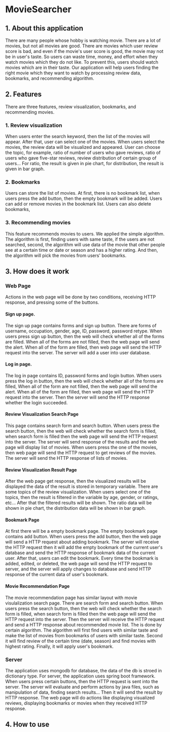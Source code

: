 # MovieSearcher

## 1. About this application

There are many people whose hobby is watching movie. There are a lot of movies, but not all movies are good. There are movies which user review score is bad, and even if the movie's user score is good, the movie may not be in user's taste. So users can waste time, money, and effort when they watch movies which they do not like. To prevent this, users should watch movies which are in their taste. Our application will help users finding the right movie which they want to watch by processing review data, bookmarks, and recommending algorithm.

## 2. Features

There are three features, review visualization, bookmarks, and recommending movies.

### 1. Review visualization

When users enter the search keyword, then the list of the movies will appear. After that, user can select one of the movies. When users select the movies, the review data will be visualized and appeared. User can choose the topic, for example, ratio of number of users who gave reviews, ratio of users who gave five-star reviews, review distribution of certain group of users... For ratio, the result is given in pie chart, for distribution, the result is given in bar graph.

### 2. Bookmarks

Users can store the list of movies. At first, there is no bookmark list, when users press the add button, then the empty bookmark will be added. Users can add or remove movies in the bookmark list. Users can also delete bookmarks,

### 3. Recommending movies

This feature recommends movies to users. We applied the simple algorithm. The algorithm is first, finding users with same taste, if the users are not searched, second, the algorithm will use data of the movie that other people see at a certain time or date or season and has a higher rating. And then, the algorithm will pick the movies from users' bookmarks.

## 3. How does it work

### Web Page

Actions in the web page will be done by two conditions, receiving HTTP response, and pressing some of the buttons.

#### Sign up page.

The sign up page contains forms and sign up button. There are forms of username, occupation, gender, age, ID, password, password retype. When users press sign up button, then the web will check whether all of the forms are filled. When all of the forms are not filled, then the web page will send the alert. When all of the form are filled, then web page will send the HTTP request into the server. The server will add a user into user database.

#### Log in page.

The log in page contains ID, password forms and login button. When users press the log in button, then the web will check whether all of the forms are filled, When all of the form are not filled, then the web page will send the alert. When all of the form are filled, then web page will send the HTTP request into the server. Then the server will send the HTTP response whether the login succeeded.

#### Review Visualization Search Page

This page contains search form and search button. When users press the search button, then the web will check whether the search form is filled, when search form is filled then the web page will send the HTTP request into the server. The server will send response of the results and the web page will display list of movies. When users press the one of the movies, then web page will send the HTTP request to get reviews of the movies. The server will send the HTTP response of lists of movies.

#### Review Visualization Result Page

After the web page get response, then the visualized results will be displayed the data of the result is stored in temporary variable. There are some topics of the review visualization. When users select one of the topics, then the result is filtered in the variable by age, gender, or ratings, etc... After that the filtered results will be shown. The ratio data will be shown in pie chart, the distribution data will be shown in bar graph.

#### Bookmark Page

At first there will be a empty bookmark page. The empty bookmark page contains add button. When users press the add button, then the web page will send a HTTP request about adding bookmark. The server will receive the HTTP request then it will add the empty bookmark of the current user's database and send the HTTP response of bookmark data of the current user. After that, users can edit the bookmark. Every time the bookmark is added, edited, or deleted, the web page will send the HTTP request to server, and the server will apply changes to database and send HTTP response of the current data of user's bookmark.

#### Movie Recommendation Page

The movie recommendation page has similar layout with movie visulalization search page. There are search form and search button. When users press the search button, then the web will check whether the search form is filled, when search form is filled then the web page will send the HTTP request into the server. Then the server will receive the HTTP request and send a HTTP response about recommended movie list. The is done by certain algorithm. The algorithm will first find users with similar taste and make the list of movies from bookmarks of users with similar taste. Second it will find review of the certain time (date, season) and find movies with highest rating. Finally, it will apply user's bookmark.

### Server

The application uses mongodb for database, the data of the db is stroed in dictionary type. For server, the application uses spring boot framework. When users press certain buttons, then the HTTP request is sent into the server. The server will evaluate and perform actions by java files, such as manipulation of data, finding search results... Then it will send the result by HTTP response. The web page will do actions like displaying visualized reviews, displaying bookmarks or movies when they received HTTP response.

## 4. How to use